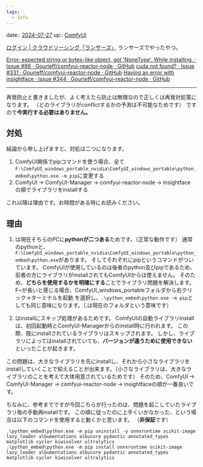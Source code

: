 ```yaml
---
tags:
  - Info
---
```


date:: [2024-07-27](/Daily_Note/2024-07-27.md)
up:: [ComfyUI](../Bar/App/ComfyUI.md)

[ログイン | クラウドソーシング「ランサーズ」](https://www.lancers.jp/project_board/86514?ref=finish)
ランサーズでやったやつ。

[Error: expected string or bytes-like object, got 'NoneType'. While installing. · Issue #86 · Gourieff/comfyui-reactor-node · GitHub](https://github.com/Gourieff/comfyui-reactor-node/issues/86)
[cuda not found?  · Issue #331 · Gourieff/comfyui-reactor-node · GitHub](https://github.com/Gourieff/comfyui-reactor-node/issues/331)
[Having an error with insightface · Issue #344 · Gourieff/comfyui-reactor-node · GitHub](https://github.com/Gourieff/comfyui-reactor-node/issues/344)

---

再発防止と書きましたが、よく考えたら防止は無理なので正しくは再発対処策になります。
（どのライブラリがconflictするかの予測は不可能なためです）
ですので**今実行する必要はありません。**

## 対処
結論から申し上げますと、対処は二つになります。

1. ComfyUI関係でpipコマンドを使う場合、全て`F:\ComfyUI_windows_portable_nvidia\ComfyUI_windows_portable\python_embed\python.exe -m pip`に変更する
2. ComfyUI → ComfyUI-Manager → comfyui-reactor-node → insightface の順でライブラリをinstallする

これ以降は理由です。お時間がある時にお読みください。

## 理由
1. は現在そちらのPCに**pythonが二つある**ためです。（正常な動作です）
通常のpythonと、`F:\ComfyUI_windows_portable_nvidia\ComfyUI_windows_portable\python_embed\python.exe`があります。
そしてそれぞれにpipというコマンドがついています。
ComfyUIが使用しているのは後者のpython及びpipであるため、前者の方にライブラリがinstallされてもComfyUIからは使えません。
そのため、**どちらを使用するかを明確にする**ことでライブラリ問題を解決します。
F~が長いと感じる場合、ComfyUI_windows_portableフォルダから右クリック→ターミナルを起動 を選択し、`.\python_embed\python.exe -m pip`としても同じ意味になります。（.は現在のフォルダという意味です）

2. はinstallにスキップ処理があるためです。
ComfyUIの自動ライブラリinstallは、初回起動時とComfyUI-Managerからのinstall時に行われます。
この際、既にinstallされているライブラリはスキップされます。
しかし、ライブラリによってはinstallされていても、**バージョンが違うために使用できない**といったことが起きます。

この問題は、大きなライブラリを先にinstallし、それから小さなライブラリをinstallしていくことで抑えることが出来ます。（小さなライブラリは、大きなライブラリのことを考えて大体用意されているためです）
そのため、ComfyUI → ComfyUI-Manager → comfyui-reactor-node → insightfaceの順が一番良いです。

ちなみに、参考までですが今回こちらが行ったのは、問題を起こしていたライブラリ毎の手動再installです。
この順に従ったのに上手くいかなかった、という場合は以下のコマンドを使用すると動くかと思います。
（**非保証**です）
```
.\python_embed\python.exe -m pip uninstall -y onnxruntime scikit-image lazy_loader albumentations albucore pydantic annotated_types matplotlib cycler kiwisolver ultralytics
.\python_embed\python.exe -m pip install onnxruntime scikit-image lazy_loader albumentations albucore pydantic annotated_types matplotlib cycler kiwisolver ultralytics
```